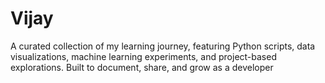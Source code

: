 # Vijay
A curated collection of my learning journey, featuring Python scripts, data visualizations, machine learning experiments, and project-based explorations. Built to document, share, and grow as a developer
